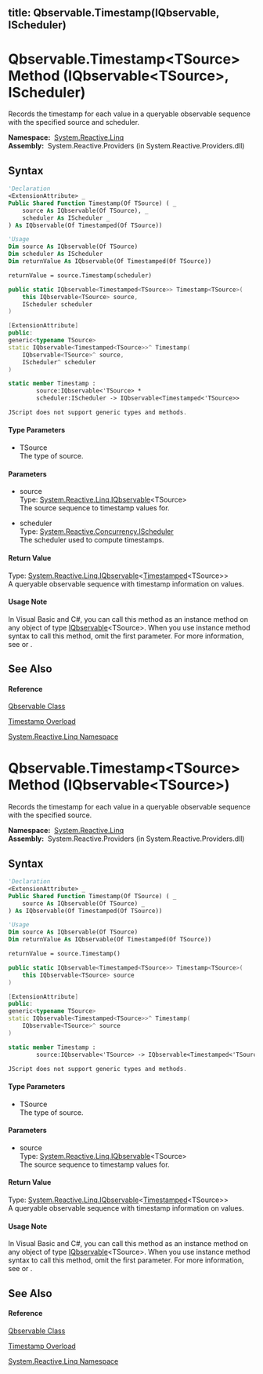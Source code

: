 title: Qbservable.Timestamp<TSource>(IQbservable<TSource>, IScheduler)
---
# Qbservable.Timestamp\<TSource\> Method (IQbservable\<TSource\>, IScheduler)

Records the timestamp for each value in a queryable observable sequence with the specified source and scheduler.

**Namespace:**  [System.Reactive.Linq](System.Reactive.Linq/System.Reactive.Linq)  
**Assembly:**  System.Reactive.Providers (in System.Reactive.Providers.dll)

## Syntax

```vb
'Declaration
<ExtensionAttribute> _
Public Shared Function Timestamp(Of TSource) ( _
    source As IQbservable(Of TSource), _
    scheduler As IScheduler _
) As IQbservable(Of Timestamped(Of TSource))
```

```vb
'Usage
Dim source As IQbservable(Of TSource)
Dim scheduler As IScheduler
Dim returnValue As IQbservable(Of Timestamped(Of TSource))

returnValue = source.Timestamp(scheduler)
```

```csharp
public static IQbservable<Timestamped<TSource>> Timestamp<TSource>(
    this IQbservable<TSource> source,
    IScheduler scheduler
)
```

```c++
[ExtensionAttribute]
public:
generic<typename TSource>
static IQbservable<Timestamped<TSource>>^ Timestamp(
    IQbservable<TSource>^ source, 
    IScheduler^ scheduler
)
```

```fsharp
static member Timestamp : 
        source:IQbservable<'TSource> * 
        scheduler:IScheduler -> IQbservable<Timestamped<'TSource>> 
```

```javascript
JScript does not support generic types and methods.
```

#### Type Parameters

- TSource  
  The type of source.

#### Parameters

- source  
  Type: [System.Reactive.Linq.IQbservable](IQbservable/IQbservable(TSource))\<TSource\>  
  The source sequence to timestamp values for.

- scheduler  
  Type: [System.Reactive.Concurrency.IScheduler](IScheduler/IScheduler)  
  The scheduler used to compute timestamps.

#### Return Value

Type: [System.Reactive.Linq.IQbservable](IQbservable/IQbservable(TSource))\<[Timestamped](Timestamped/Timestamped(T))\<TSource\>\>  
A queryable observable sequence with timestamp information on values.

#### Usage Note

In Visual Basic and C\#, you can call this method as an instance method on any object of type [IQbservable](IQbservable/IQbservable(TSource))\<TSource\>. When you use instance method syntax to call this method, omit the first parameter. For more information, see [](https://msdn.microsoft.com/en-us/library/Bb384936) or [](https://msdn.microsoft.com/en-us/library/Bb383977).

## See Also

#### Reference

[Qbservable Class](Qbservable/Qbservable)

[Timestamp Overload](Timestamp/Qbservable.Timestamp)

[System.Reactive.Linq Namespace](System.Reactive.Linq/System.Reactive.Linq)

# Qbservable.Timestamp\<TSource\> Method (IQbservable\<TSource\>)

Records the timestamp for each value in a queryable observable sequence with the specified source.

**Namespace:**  [System.Reactive.Linq](System.Reactive.Linq/System.Reactive.Linq)  
**Assembly:**  System.Reactive.Providers (in System.Reactive.Providers.dll)

## Syntax

```vb
'Declaration
<ExtensionAttribute> _
Public Shared Function Timestamp(Of TSource) ( _
    source As IQbservable(Of TSource) _
) As IQbservable(Of Timestamped(Of TSource))
```

```vb
'Usage
Dim source As IQbservable(Of TSource)
Dim returnValue As IQbservable(Of Timestamped(Of TSource))

returnValue = source.Timestamp()
```

```csharp
public static IQbservable<Timestamped<TSource>> Timestamp<TSource>(
    this IQbservable<TSource> source
)
```

```c++
[ExtensionAttribute]
public:
generic<typename TSource>
static IQbservable<Timestamped<TSource>>^ Timestamp(
    IQbservable<TSource>^ source
)
```

```fsharp
static member Timestamp : 
        source:IQbservable<'TSource> -> IQbservable<Timestamped<'TSource>> 
```

```javascript
JScript does not support generic types and methods.
```

#### Type Parameters

- TSource  
  The type of source.

#### Parameters

- source  
  Type: [System.Reactive.Linq.IQbservable](IQbservable/IQbservable(TSource))\<TSource\>  
  The source sequence to timestamp values for.

#### Return Value

Type: [System.Reactive.Linq.IQbservable](IQbservable/IQbservable(TSource))\<[Timestamped](Timestamped/Timestamped(T))\<TSource\>\>  
A queryable observable sequence with timestamp information on values.

#### Usage Note

In Visual Basic and C\#, you can call this method as an instance method on any object of type [IQbservable](IQbservable/IQbservable(TSource))\<TSource\>. When you use instance method syntax to call this method, omit the first parameter. For more information, see [](https://msdn.microsoft.com/en-us/library/Bb384936) or [](https://msdn.microsoft.com/en-us/library/Bb383977).

## See Also

#### Reference

[Qbservable Class](Qbservable/Qbservable)

[Timestamp Overload](Timestamp/Qbservable.Timestamp)

[System.Reactive.Linq Namespace](System.Reactive.Linq/System.Reactive.Linq)
